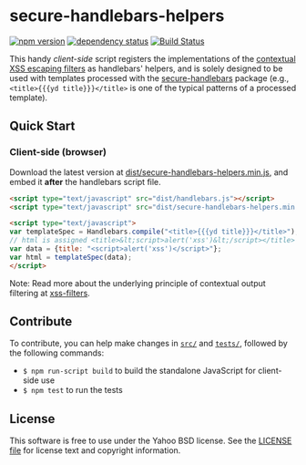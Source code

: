 secure-handlebars-helpers
=========================
[![npm version][npm-badge]][npm]
[![dependency status][dep-badge]][dep-status]
[![Build Status](https://travis-ci.org/yahoo/secure-handlebars-helpers.svg?branch=master)](https://travis-ci.org/yahoo/secure-handlebars-helpers)

This handy *client-side* script registers the implementations of the [contextual XSS escaping filters](https://www.npmjs.com/package/xss-filters) as handlebars' helpers, and is solely designed to be used with templates processed with the [secure-handlebars](https://www.npmjs.com/package/secure-handlebars) package (e.g., `<title>{{{yd title}}}</title>` is one of the typical patterns of a processed template).

## Quick Start

### Client-side (browser)
Download the latest version at [dist/secure-handlebars-helpers.min.js](./dist/secure-handlebars-helpers.min.js), and embed it **after** the handlebars script file.

```html
<script type="text/javascript" src="dist/handlebars.js"></script>
<script type="text/javascript" src="dist/secure-handlebars-helpers.min.js"></script>

<script type="text/javascript">
var templateSpec = Handlebars.compile("<title>{{{yd title}}}</title>");
// html is assigned <title>&lt;script>alert('xss')&lt;/script></title>
var data = {title: "<script>alert('xss')</script>"};
var html = templateSpec(data);
</script>
```
Note: Read more about the underlying principle of contextual output filtering at [xss-filters](https://github.com/yahoo/xss-filters).

## Contribute
To contribute, you can help make changes in [`src/`](./src) and [`tests/`](./tests), followed by the following commands:
- ```$ npm run-script build``` to build the standalone JavaScript for client-side use
- ```$ npm test``` to run the tests

## License
This software is free to use under the Yahoo BSD license. 
See the [LICENSE file](./LICENSE) for license text and copyright information.

[npm]: https://www.npmjs.org/package/secure-handlebars-helpers
[npm-badge]: https://img.shields.io/npm/v/secure-handlebars-helpers.svg?style=flat-square
[dep-status]: https://david-dm.org/yahoo/secure-handlebars-helpers
[dep-badge]: https://img.shields.io/david/yahoo/secure-handlebars-helpers.svg?style=flat-square
